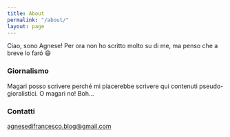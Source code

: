 ```yaml
---
title: About
permalink: "/about/"
layout: page
---
```


Ciao, sono Agnese\! Per ora non ho scritto molto su di me, ma penso che a breve lo far&oacute; 😄

### Giornalismo

Magari posso scrivere perché mi piacerebbe scrivere qui contenuti pseudo-gioralistici. O magari no\! Boh…

### Contatti

[agnesedifrancesco.blog@gmail.com](email:agnesedifrancesco.blog@gmail.com)